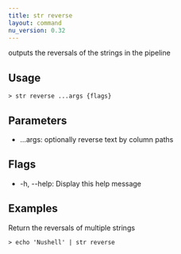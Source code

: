 ```yaml
---
title: str reverse
layout: command
nu_version: 0.32
---
```

outputs the reversals of the strings in the pipeline

## Usage
```shell
> str reverse ...args {flags} 
 ```

## Parameters
* ...args: optionally reverse text by column paths

## Flags
* -h, --help: Display this help message

## Examples
  Return the reversals of multiple strings
```shell
> echo 'Nushell' | str reverse
 ```

